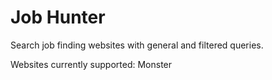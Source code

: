 # Job Hunter

Search job finding websites with general and filtered queries.

Websites currently supported: Monster
